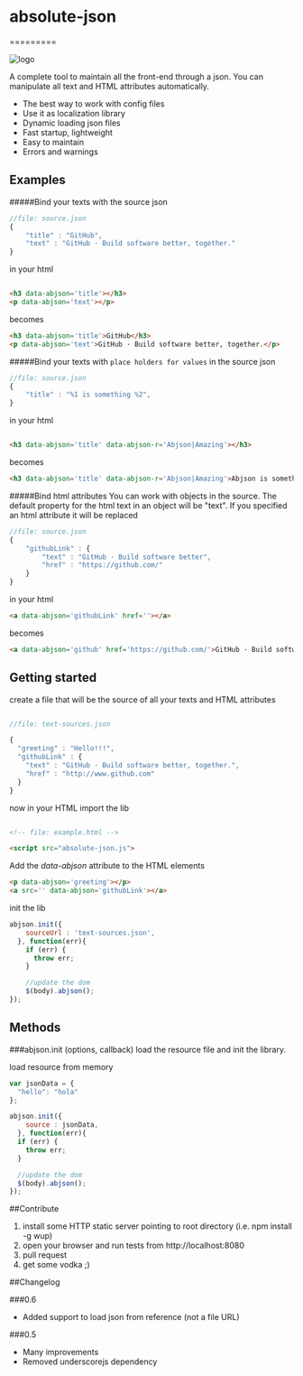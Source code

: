 # absolute-json
=========

![logo](logo.gif)

A complete tool to maintain all the front-end through a json. You can manipulate all text and HTML attributes automatically.

* The best way to work with config files
* Use it as localization library
* Dynamic loading json files
* Fast startup, lightweight
* Easy to maintain
* Errors and warnings

## Examples

#####Bind your texts with the source json
```javascript
//file: source.json
{
	"title" : "GitHub",
	"text" : "GitHub · Build software better, together."
}
```
in your html
```html

<h3 data-abjson='title'></h3>
<p data-abjson='text'></p>
```
becomes
```html
<h3 data-abjson='title'>GitHub</h3>
<p data-abjson='text'>GitHub · Build software better, together.</p>
```

#####Bind your texts with `place holders for values` in the source json
```javascript
//file: source.json
{
	"title" : "%1 is something %2",
}
```
in your html
```html

<h3 data-abjson='title' data-abjson-r='Abjson|Amazing'></h3>
```
becomes
```html
<h3 data-abjson='title' data-abjson-r='Abjson|Amazing'>Abjson is something Amazing</h3>
```

#####Bind html attributes
You can work with objects in the source. The default property for the html text in an object will be "text". If you specified an html attribute it will be replaced
```javascript
//file: source.json
{
	"githubLink" : {
		"text" : "GitHub · Build software better",
		"href" : "https://github.com/"
	}
}
```
in your html
```html
<a data-abjson='githubLink' href=''></a>
```
becomes
```html
<a data-abjson='github' href='https://github.com/'>GitHub · Build software better</a>
```

## Getting started
create a file that will be the source of all your texts and HTML attributes

```javascript

//file: text-sources.json

{
  "greeting" : "Hello!!!",
  "githubLink" : {
    "text" : "GitHub · Build software better, together.",
    "href" : "http://www.github.com"
  }
}
```

now in your HTML import the lib


```html

<!-- file: example.html -->

<script src="absolute-json.js">

```

Add the *data-abjson* attribute to the HTML elements

```html
<p data-abjson='greeting'></p>
<a src='' data-abjson='githubLink'></a>
```

init the lib

```javascript
abjson.init({
    sourceUrl : 'text-sources.json',
  }, function(err){
    if (err) {
      throw err;
    }

    //update the dom
    $(body).abjson();
});
```
## Methods
###abjson.init (options, callback)
load the resource file and init the library. 

load resource from memory
```javascript
var jsonData = {
  "hello": "hola"
};

abjson.init({
    source : jsonData,
  }, function(err){
  if (err) {
    throw err;
  }

  //update the dom
  $(body).abjson();
});
```

##Contribute
1. install some HTTP static server pointing to root directory (i.e. npm install -g wup)
2. open your browser and run tests from http://localhost:8080
3. pull request
4. get some vodka ;)

##Changelog

###0.6  
- Added support to load json from reference (not a file URL)  

###0.5
- Many improvements
- Removed underscorejs dependency
